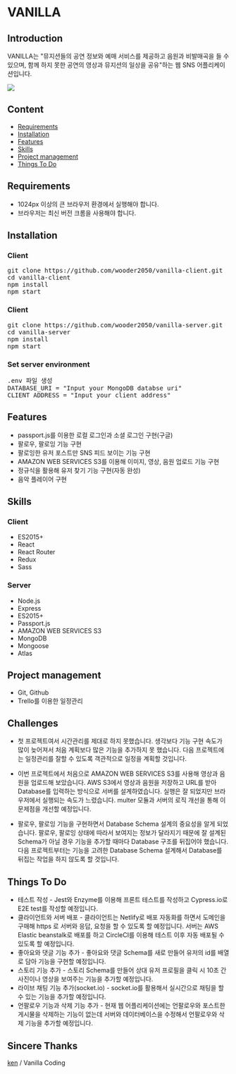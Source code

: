 # VANILLA

## Introduction

VANILLA는 "뮤지션들의 공연 정보와 예매 서비스를 제공하고 음원과 비발매곡을 들 수 있으며, 함께 하지 못한 공연의 영상과 뮤지션의 일상을 공유"하는 웹 SNS 어플리케이션입니다.

![](https://algo111.s3.ap-northeast-2.amazonaws.com/ezgif.com-resize.gif)

## Content

- [Requirements](#requirements)
- [Installation](#installation)
- [Features](#features)
- [Skills](#skills)
- [Project management](#project-management)
- [Things To Do](#things-to-do)

## Requirements

- 1024px 이상의 큰 브라우저 환경에서 실행해야 합니다.
- 브라우저는 최신 버전 크롬을 사용해야 합니다.

## Installation

### Client

<pre>
git clone https://github.com/wooder2050/vanilla-client.git
cd vanilla-client
npm install
npm start
</pre>

### Client

<pre>
git clone https://github.com/wooder2050/vanilla-server.git
cd vanilla-server
npm install
npm start
</pre>

### Set server environment

<pre>
.env 파일 생성
DATABASE_URI = "Input your MongoDB databse uri"
CLIENT_ADDRESS = "Input your client address"
</pre>

## Features

- passport.js를 이용한 로컬 로그인과 소셜 로그인 구현(구글)
- 팔로우, 팔로잉 기능 구현
- 팔로잉한 유저 포스트만 SNS 피드 보이는 기능 구현
- AMAZON WEB SERVICES S3를 이용해 이미지, 영상, 음원 업로드 기능 구현
- 정규식을 활용해 유저 찾기 기능 구현(자동 완성)
- 음악 플레이어 구현

## Skills

### Client

- ES2015+
- React
- React Router
- Redux
- Sass

### Server

- Node.js
- Express
- ES2015+
- Passport.js
- AMAZON WEB SERVICES S3
- MongoDB
- Mongoose
- Atlas

## Project management

- Git, Github
- Trello를 이용한 일정관리

## Challenges

- 첫 프로젝트여서 시간관리를 제대로 하지 못했습니다. 생각보다 기능 구현 속도가 많이 늦어져서 처음 계획보다 많은 기능을 추가하지 못 했습니다. 다음 프로젝트에는 일정관리를 잘할 수 있도록 객관적으로 일정을 계획할 것입니다.

- 이번 프로젝트에서 처음으로 AMAZON WEB SERVICES S3를 사용해 영상과 음원을 업로드해 보았습니다. AWS S3에서 영상과 음원을 저장하고 URL를 받아 Database를 입력하는 방식으로 서버를 설계하였습니다. 실행은 잘 되었지만 브라우저에서 실행되는 속도가 느렸습니다. multer 모듈과 서버의 로직 개선을 통해 이 문제점을 개선할 예정입니다.

- 팔로우, 팔로잉 기능을 구현하면서 Database Schema 설계의 중요성을 알게 되었습니다. 팔로우, 팔로잉 상태에 따라서 보여지는 정보가 달라지기 때문에 잘 설계된 Schema가 아닐 경우 기능을 추가할 때마다 Database 구조를 뒤집어야 했습니다. 다음 프로젝트부터는 기능을 고려한 Database Schema 설계해서 Database를 뒤집는 작업을 하지 않도록 할 것입니다.

## Things To Do

- 테스트 작성 - Jest와 Enzyme를 이용해 프론트 테스트를 작성하고 Cypress.io로 E2E test를 작성할 예정입니다.
- 클라이언트와 서버 배포 - 클라이언트는 Netlify로 배포 자동화를 하면서 도메인을 구매해 https 로 서버와 응답, 요청을 할 수 있도록 할 예정입니다. 서버는 AWS Elastic beanstalk로 배포를 하고 CircleCI를 이용해 테스트 이후 자동 배포될 수 있도록 할 예정입니다.
- 좋아요와 댓글 기능 추가 - 좋아요와 댓글 Schema를 새로 만들어 유저의 id를 배열로 담아 기능을 구현할 예정입니다.
- 스토리 기능 추가 - 스토리 Schema를 만들어 상대 유저 프로필을 클릭 시 10초 간 사진이나 영상을 보여주는 기능을 추가할 예정입니다.
- 라이브 채팅 기능 추가(socket.io) - socket.io를 활용해서 실시간으로 채팅을 할 수 있는 기능을 추가할 예정입니다.
- 언팔로우 기능과 삭제 기능 추가 - 현재 웹 어플리케이션에는 언팔로우와 포스트한 게시물을 삭제하는 기능이 없는데 서버와 데이터베이스을 수정해서 언팔로우와 삭제 기능을 추가할 예정입니다.

## Sincere Thanks

[ken](https://github.com/Ken123777) / Vanilla Coding
